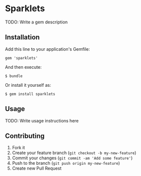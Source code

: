 # Sparklets

TODO: Write a gem description

## Installation

Add this line to your application's Gemfile:

    gem 'sparklets'

And then execute:

    $ bundle

Or install it yourself as:

    $ gem install sparklets

## Usage

TODO: Write usage instructions here

## Contributing

1. Fork it
2. Create your feature branch (`git checkout -b my-new-feature`)
3. Commit your changes (`git commit -am 'Add some feature'`)
4. Push to the branch (`git push origin my-new-feature`)
5. Create new Pull Request
